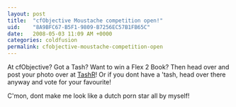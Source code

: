 ```yaml
---
layout: post
title:  "cfObjective Moustache competition open!"
uid:	"8A9BFC67-B5F1-9809-B7256EC57B1FB65C"
date:   2008-05-03 11:09 AM +0000
categories: coldfusion
permalink: cfobjective-moustache-competition-open
---
```

At cfObjective? Got a Tash? Want to win a Flex 2 Book? Then head over and post your photo over at <a href="http://www.markdrew.co.uk/tashr/" title="Tashr">TashR</a>! Or if you dont have a 'tash, head over there anyway and vote for your favourite!

C'mon, dont make me look like a dutch porn star all by myself!